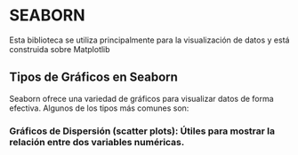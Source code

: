 # SEABORN
Esta biblioteca se utiliza principalmente para la visualización de datos y está construida sobre Matplotlib
## Tipos de Gráficos en Seaborn
Seaborn ofrece una variedad de gráficos para visualizar datos de forma efectiva. Algunos de los tipos más comunes son:
### Gráficos de Dispersión (scatter plots): Útiles para mostrar la relación entre dos variables numéricas.
